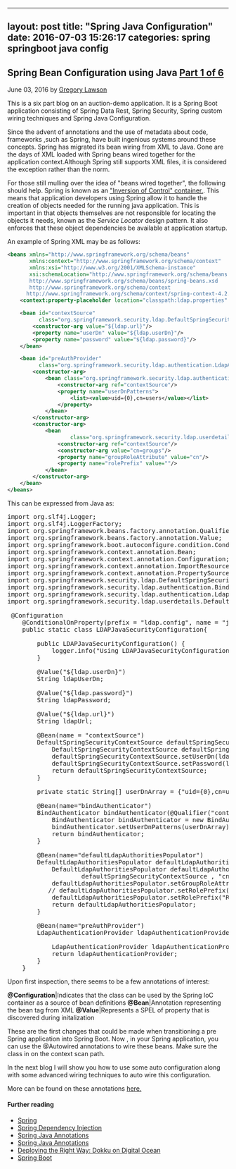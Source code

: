 ---
layout: post
title:  "Spring Java Configuration"
date:   2016-07-03 15:26:17
categories: spring springboot java config 
-----------------------------------------

## Spring Bean Configuration using Java  [Part 1 of 6](/spring/java/config/2016/07/03/spring-java-config.html)

June 03, 2016 by [Gregory Lawson](/about.html)

This is a six part blog on an auction-demo application. It is a Spring Boot application consisting 
of Spring Data Rest, Spring Security, Spring custom wiring techniques and Spring Java Configuration.

Since the advent of annotations and the use of metadata about code, frameworks ,such as Spring, 
have built ingenious systems around these concepts. Spring has migrated its bean wiring from XML to Java.
Gone are the days of XML loaded with Spring beans wired together for the 
application context.Although Spring still supports XML files, it is considered the exception
rather than the norm.

For those still mulling over the idea of "beans wired together", the following should help.
Spring is known as an ["Inversion of Control" container.](http://docs.spring.io/spring/docs/current/spring-framework-reference/html/beans.html).
This means that application developers using Spring allow it to handle the creation of objects needed for the
running java application. This is important in that objects themselves are not responsible for 
locating the objects it needs, known as the *Service Locator* design pattern. It also enforces that these object dependencies be available at application
startup.

An example of Spring XML may be as follows:

```xml
<beans xmlns="http://www.springframework.org/schema/beans"
       xmlns:context="http://www.springframework.org/schema/context"
       xmlns:xsi="http://www.w3.org/2001/XMLSchema-instance"
       xsi:schemaLocation="http://www.springframework.org/schema/beans
       http://www.springframework.org/schema/beans/spring-beans.xsd
       http://www.springframework.org/schema/context
      http://www.springframework.org/schema/context/spring-context-4.2.xsd">
    <context:property-placeholder location="classpath:ldap.properties" />

    <bean id="contextSource"
          class="org.springframework.security.ldap.DefaultSpringSecurityContextSource">
        <constructor-arg value="${ldap.url}"/>
        <property name="userDn" value="${ldap.userDn}"/>
        <property name="password" value="${ldap.password}"/>
    </bean>

    <bean id="preAuthProvider"
          class="org.springframework.security.ldap.authentication.LdapAuthenticationProvider">
        <constructor-arg>
            <bean class="org.springframework.security.ldap.authentication.BindAuthenticator">
                <constructor-arg ref="contextSource"/>
                <property name="userDnPatterns">
                    <list><value>uid={0},cn=users</value></list>
                </property>
            </bean>
        </constructor-arg>
        <constructor-arg>
            <bean
                    class="org.springframework.security.ldap.userdetails.DefaultLdapAuthoritiesPopulator">
                <constructor-arg ref="contextSource"/>
                <constructor-arg value="cn=groups"/>
                <property name="groupRoleAttribute" value="cn"/>
                <property name="rolePrefix" value=""/>
            </bean>
        </constructor-arg>
    </bean>
</beans>
```

This can be expressed from Java as:

<?prettify lang=java?>
<pre class="prettyprint">
import org.slf4j.Logger;
import org.slf4j.LoggerFactory;
import org.springframework.beans.factory.annotation.Qualifier;
import org.springframework.beans.factory.annotation.Value;
import org.springframework.boot.autoconfigure.condition.ConditionalOnProperty;
import org.springframework.context.annotation.Bean;
import org.springframework.context.annotation.Configuration;
import org.springframework.context.annotation.ImportResource;
import org.springframework.context.annotation.PropertySource;
import org.springframework.security.ldap.DefaultSpringSecurityContextSource;
import org.springframework.security.ldap.authentication.BindAuthenticator;
import org.springframework.security.ldap.authentication.LdapAuthenticationProvider;
import org.springframework.security.ldap.userdetails.DefaultLdapAuthoritiesPopulator;

 @Configuration
    @ConditionalOnProperty(prefix = "ldap.config", name = "java", havingValue = "true", matchIfMissing = true)
    public static class LDAPJavaSecurityConfiguration{

        public LDAPJavaSecurityConfiguration() {
            logger.info("Using LDAPJavaSecurityConfiguration!");
        }

        @Value("${ldap.userDn}")
        String ldapUserDn;

        @Value("${ldap.password}")
        String ldapPassword;

        @Value("${ldap.url}")
        String ldapUrl;

        @Bean(name = "contextSource")
        DefaultSpringSecurityContextSource defaultSpringSecurityContextSource(){
            DefaultSpringSecurityContextSource defaultSpringSecurityContextSource = new DefaultSpringSecurityContextSource(ldapUrl);
            defaultSpringSecurityContextSource.setUserDn(ldapUserDn);
            defaultSpringSecurityContextSource.setPassword(ldapPassword);
            return defaultSpringSecurityContextSource;
        }

        private static String[] userDnArray = {"uid={0},cn=users"};

        @Bean(name="bindAuthenticator")
        BindAuthenticator bindAuthenticator(@Qualifier("contextSource")DefaultSpringSecurityContextSource defaultSpringSecurityContextSource){
            BindAuthenticator bindAuthenticator = new BindAuthenticator(defaultSpringSecurityContextSource);
            bindAuthenticator.setUserDnPatterns(userDnArray);
            return bindAuthenticator;
        }

        @Bean(name="defaultLdapAuthoritiesPopulator")
        DefaultLdapAuthoritiesPopulator defaultLdapAuthoritiesPopulator(@Qualifier("contextSource")DefaultSpringSecurityContextSource defaultSpringSecurityContextSource){
            DefaultLdapAuthoritiesPopulator defaultLdapAuthoritiesPopulator = new DefaultLdapAuthoritiesPopulator(
                    defaultSpringSecurityContextSource , "cn=groups");
            defaultLdapAuthoritiesPopulator.setGroupRoleAttribute("cn");
           // defaultLdapAuthoritiesPopulator.setRolePrefix("");
            defaultLdapAuthoritiesPopulator.setRolePrefix("ROLE_");
            return defaultLdapAuthoritiesPopulator;
        }

        @Bean(name="preAuthProvider")
        LdapAuthenticationProvider ldapAuthenticationProvider(@Qualifier("bindAuthenticator")BindAuthenticator bindAuthenticator,
                                                              DefaultLdapAuthoritiesPopulator defaultLdapAuthoritiesPopulator  ){
            LdapAuthenticationProvider ldapAuthenticationProvider = new LdapAuthenticationProvider(bindAuthenticator, defaultLdapAuthoritiesPopulator);
            return ldapAuthenticationProvider;
        }
    }
</pre>

Upon first inspection, there seems to be a few annotations of interest:

**@Configuration**|Indicates that the class can be used by the Spring IoC container as a source of bean definitions 
**@Bean**|Annotation representing the bean tag from XML
**@Value**|Represents a SPEL of property that is discovered during initalization

These are the first changes that could be made when transitioning a pre Spring application into Spring Boot.
Now , in your Spring application, you can use the @Autowired annotations to wire these beans. Make sure the class in on the 
context scan path.

In the next blog I will show you how to use some auto configuration along with some advanced wiring techniques to auto wire this configuration.


More can be found on these annotations [here.](http://www.tutorialspoint.com/spring/spring_annotation_based_configuration.htm)


#### Further reading

* [Spring](http://docs.spring.io/spring/docs/current/spring-framework-reference/html/)
* [Spring Dependency Injection](http://docs.spring.io/spring/docs/current/spring-framework-reference/html/overview.html#overview-dependency-injection)
* [Spring Java Annotations](http://docs.spring.io/spring/docs/current/javadoc-api/org/springframework/context/annotation/package-summary.html)
* [Spring Java Annotations](http://www.tutorialspoint.com/spring/spring_annotation_based_configuration.htm)
* [Deploying the Right Way: Dokku on Digital Ocean](https://www.andrewmunsell.com/blog/dokku-tutorial-digital-ocean)
* [Spring Boot](http://projects.spring.io/spring-boot/)

